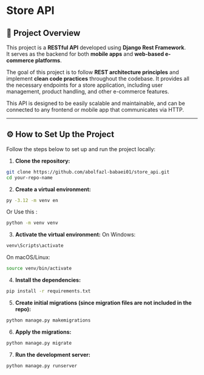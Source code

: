 # Store API

## 📝 Project Overview

This project is a **RESTful API** developed using **Django Rest Framework**.  
It serves as the backend for both **mobile apps** and **web-based e-commerce platforms**.

The goal of this project is to follow **REST architecture principles** and implement **clean code practices** throughout
the codebase. It provides all the necessary endpoints for a store application, including user management, product
handling, and other e-commerce features.

This API is designed to be easily scalable and maintainable, and can be connected to any frontend or mobile app that
communicates via HTTP.

---

## ⚙️ How to Set Up the Project

Follow the steps below to set up and run the project locally:

1. **Clone the repository:**

```bash
git clone https://github.com/abolfazl-babaei01/store_api.git
cd your-repo-name
```

2. **Create a virtual environment:**

```bash
py -3.12 -m venv en
```

Or Use this :

```bash
python -m venv venv
```

3. **Activate the virtual environment:**
   On Windows:

```bash
venv\Scripts\activate
```

On macOS/Linux:

```bash
source venv/bin/activate
```

4. **Install the dependencies:**

```bash
pip install -r requirements.txt
```

5. **Create initial migrations (since migration files are not included in the repo):**

```bash
python manage.py makemigrations
```

6. **Apply the migrations:**

```bash
python manage.py migrate
```

7. **Run the development server:**

```bash
python manage.py runserver
```

